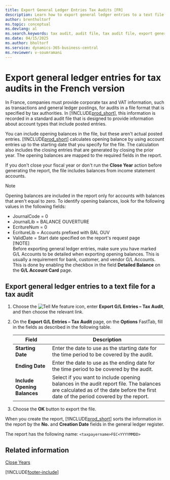 ```yaml
---
title: Export General Ledger Entries Tax Audits [FR]
description: Learn how to export general ledger entries to a text file for a tax audit.
author: brentholtorf
ms.topic: conceptual
ms.devlang: al
ms.search.keywords: tax audit, audit file, tax audit file, export general ledger entries, French version
ms.date: 04/15/2025
ms.author: bholtorf
ms.service: dynamics-365-business-central
ms.reviewer: v-soumramani
---
```


# Export general ledger entries for tax audits in the French version

In France, companies must provide corporate tax and VAT information, such as transactions and general ledger postings, for audits in a file format that is specified by tax authorities. In [!INCLUDE[prod_short](../../includes/prod_short.md)], this information is recorded in a standard audit file that is designed to provide information about account types that include posted entries.

You can include opening balances in the file, but these aren't actual posted entries. [!INCLUDE[prod_short](../../includes/prod_short.md)] calculates opening balance by using account entries up to the starting date that you specify for the file. The calculation also includes the closing entries that are generated by closing the prior year. The opening balances are mapped to the required fields in the report.  

If you don't close your fiscal year or don't run the **Close Year** action before generating the report, the file includes balances from income statement accounts.  

> [!NOTE]  
> Opening balances are included in the report only for accounts with balances that aren't equal to zero. To identify opening balances, look for the following values in the following fields:  
>
> - JournalCode = 0  
> - JournalLib = BALANCE OUVERTURE  
> - EcritureNum = 0  
> - EcritureLib = Accounts prefixed with BAL OUV  
> - ValidDate = Start date specified on the report's request page  
> [!NOTE]  
> Before exporting general ledger entries, make sure you have marked G/L Accounts to be detailed when exporting opening balances. This is usually a requirement for bank, customer, and vendor G/L Accounts. This is done by enabling the checkbox in the field **Detailed Balance** on the **G/L Account Card** page.

## Export general ledger entries to a text file for a tax audit

1. Choose the ![Tell Me feature](../../media/ui-search/search_small.png "Tell me what you want to do") icon, enter **Export G/L Entries – Tax Audit**, and then choose the relevant link.  
1. On the **Export G/L Entries – Tax Audit** page, on the **Options** FastTab, fill in the fields as described in the following table.  

    |Field|Description|  
    |---------------------------------|---------------------------------------|  
    |**Starting Date**|Enter the date to use as the starting date for the time period to be covered by the audit.|  
    |**Ending Date**|Enter the date to use as the ending date for the time period to be covered by the audit.|  
    |**Include Opening Balances**|Select if you want to include opening balances in the audit report file. The balances are calculated as of the date before the first date of the period covered by the report.|  

1. Choose the **OK** button to export the file.  

When you create the report, [!INCLUDE[prod_short](../../includes/prod_short.md)] sorts the information in the report by the **No.** and **Creation Date** fields in the general ledger register.  

The report has the following name: `<taxpayername>FEC<YYYYMMDD>`  

## Related information

[Close Years](how-to-close-years.md)

[!INCLUDE[footer-include](../../includes/footer-banner.md)]
